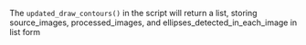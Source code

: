 The `updated_draw_contours()` in the script will return a list, storing source_images, processed_images, and ellipses_detected_in_each_image in list form
